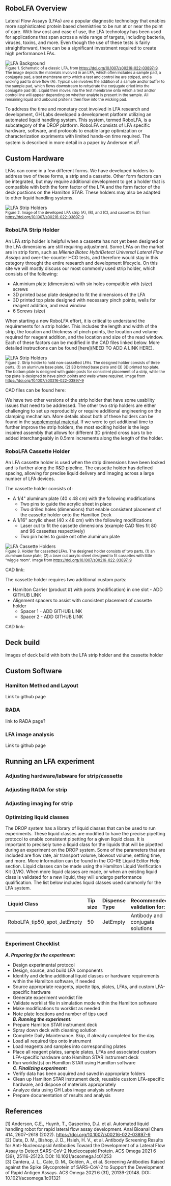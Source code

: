 ## RoboLFA Overview

Lateral Flow Assays (LFAs) are a popular diagnostic technology that enables more sophisticated protein based chemistries to be run at or near the point of care. With low cost and ease of use, the LFA technology has been used for applications that span across a wide range of targets, including bacteria, viruses, toxins, and more. Even though the use of these tests is fairly straightforward, there can be a significant investment required to create high performance LFAs. 

![LFA Background](./images/Figure%201%20revision-01.png) <br>
<small>Figure 1. Schematic of a classic LFA, from https://doi.org/10.1007/s00216-022-03897-9. The image depicts the materials involved in an LFA, which often includes a sample pad, a conjugate pad, a test membrane onto which a test and control ine are striped, and a wicking pad to drive flow (A). Typical use involves the addition of a sample and/or buffer to the sample pad, which flows downstream to rehydrate the conjugate dried into the conjugate pad (B). Liquid then moves into the test membrane onto which a test and/or control line will appear depending on whether analyte is present in the sample. All remaining liquid and unbound proteins then flow into the wicking pad. </small>

To address the time and monetary cost involved in LFA research and development, GH Labs developed a development platform utilizing an automated liquid handling system. This system, termed RoboLFA, is a subcategory of the DROP platform. RoboLFA consists of LFA specific hardware, software, and protocols to enable large optimization or characterization expriments with limited hands-on time required. The system is described in more detail in a paper by Anderson et al<sup>[1](https://link.springer.com/article/10.1007/s00216-022-03897-9)</sup>. 

## Custom Hardware 

LFAs can come in a few different forms. We have developed holders to address two of these forms, a strip and a cassette. Other form factors can be integrated, but may require additional development to get a holder that is compatible with both the form factor of the LFA and the form factor of the deck postiions on the Hamilton STAR. These holders may also be adapted to other liquid handling systems. 

![LFA Strip Holders](LFA_strip_cassette_holders.png) <br>
<small>Figure 2. Image of the developed LFA strip (A), (B), and (C), and cassettes (D) from https://doi.org/10.1007/s00216-022-03897-9</small>

### RoboLFA Strip Holder 
An LFA strip holder is helpful when a cassette has not yet been designed or the LFA dimensions are still requiring adjustment. Some LFAs on the market are in strip form, such as *Milenia Biotec HybriDetect Universal Lateral Flow Assays* and over-the-counter HCG tests, and therefore would stay in this category throught the entire research and development lifecycle. On this site we will mostly discuss our most commonly used strip holder, which consists of the following:

- Aluminium plate (dimensions) with six holes compatible with (size) screws  
- 3D printed base plate designed to fit the dimensions of the LFA  
- 3D printed top plate designed with necessary pinch points, wells for reagent addition, and read window   
- 6 Screws (size)

When starting a new RoboLFA effort, it is critical to understand the requirements for a strip holder. This includes the length and width of the strip, the location and thickness of pinch points, the location and volume required for reagent addition, and the location and size of the read window. Each of these factors can be modified in the CAD files linked below. More detailed instructions can be found [here](NEED TO ADD A LINK HERE). 

![LFA Strip Holders](LFA_strip_holder.png) <br>
<small>Figure 2. Strip holder to hold non-cassetted LFAs. The designed holder consists of three parts, (1) an aluminum base plate, (2) 3D brinted base plate and (3) 3D printed top plate. The bottom plate is designed with guide posts for consistent placement of a strip, while the top plate is designed to have pinch points and wells where required. Image from https://doi.org/10.1007/s00216-022-03897-9</small>

CAD files can be found here: 

We have two other versions of the strip holder that have some usability issues that need to be addressed. The other two strip holders are either challenging to set up reproducibly or require additional engineering on the clamping mechanism. More details about both of these holders can be found in the [supplemental material](https://doi.org/10.1007/s00216-022-03897-9). 
If we were to get additional time to further improve the strip holders, the most exciting holder is the lego inspired assembly that allows for different 3D printed cross bars to be added interchangeably in 0.5mm increments along the length of the holder. 

### RoboLFA Cassette Holder
An LFA cassette holder is used when the strip dimensions have been locked and is further along the R&D pipeline. The cassette holder has defined spacing, allowing for precise liquid delivery and imaging across a large number of LFA devices.  

The cassette holder consists of:  

+ A 1/4" aluminum plate (40 x 48 cm) with the following modifications  
    - Two pins to guide the acrylic sheet in place  
    - Two drilled holes (dimensions) that enable consistent placement of the cassette holder onto the Hamilton Deck  
+ A 1/16" acrylic sheet (40 x 48 cm) with the following modifications
    - Laser cut to fit the cassette dimensions (example CAD files fit 80 and 96 cassettes respectively)
    - Two pin holes to guide ont othe aluminum plate 

![LFA Cassette Holders](LFA_cassette_holder.png) <br>
<small>Figure 3. Holder for cassetted LFAs. The designed holder consists of two parts, (1) an aluminum base plate, (2) a laser cut acrylic sheet designed to fit cassettes with little "wiggle room".  Image from https://doi.org/10.1007/s00216-022-03897-9</small>


CAD link:


The cassette holder requires two additional custom parts: 

+ Hamilton Carrier (product #) with posts (modification) in one slot  - ADD GITHUB LINK
+ Alignment spacers to assist with consistent placement of cassette holder 
    - Spacer 1 - ADD GITHUB LINK
    - Spacer 2 - ADD GITHUB LINK



CAD link: 

## Deck build 

Images of deck build with both the LFA strip holder and the cassette holder 

## Custom Software

### Hamilton Method and Layout

Link to github page

### RADA
link to RADA page? 

### LFA image analysis 

Link to github page

## Running an LFA experiment 
### Adjusting hardware/labware for strip/cassette

### Adjusting RADA for strip

### Adjusting imaging for strip 

### Optimizing liquid classes 
The DROP system has a library of liquid classes that can be used to run experiments. These liquid classes are modified to have the precise pipetting protocol to enable consistent pipetting for a given liquid class. It is important to precisely tune a liquid class for the liquids that will be pipetted during an experiment on the DROP system. Some of the parameters that are included are flow rate, air transport volume, blowout volume, settling time, and more. More information can be found in the CO-RE Liquid Editor Help section. Liquid classes can be made using the Hamilton Liquid Verification Kit (LVK). When more liquid classes are made, or when an existing liquid class is validated for a new liquid, they will undergo performance qualification. The list below includes liquid classes used commonly for the LFA system. 

| Liquid Class           | Tip size | Dispense Type     | Recommended validation for: |
| :-------------- | :-------------------- | :------------------- | :------------------- |
| RoboLFA_tip50_spot_JetEmpty | 50|JetEmpty | Antibody and conjugate solutions |

### Experiment Checklist
***A. Preparing for the experiment:***  
- Design experimental protocol  
- Design, source, and build LFA components  
- Identify and define additional liquid classes or hardware requirements within the Hamilton software, if needed   
- Source appropriate reagents, pipette tips, plates, LFAs, and custom LFA-specific hardware  
- Generate experiment worklist file   
- Validate worklist file in simulation mode within the Hamilton software  
- Make modifications to worklist as needed   
- Note plate locations and number of tips used  
***B. Running the experiment:***  
- Prepare Hamilton STAR instrument deck   
- Spray down deck with cleaning solution  
- Complete Daily Maintenance. Skip, if already completed for the day.   
- Load all required tips onto instrument  
- Load reagents and samples into corresponding plates    
- Place all reagent plates, sample plates, LFAs and associated custom LFA-specific hardware onto Hamilton STAR instrument deck  
- Run worklist(s) on Hamilton STAR using Hamilton software  
***C. Finalizing experiment:***  
- Verify data has been acquired and saved in appropriate folders  
- Clean up Hamilton STAR instrument deck, reusable custom LFA-specific hardware, and dispose of materials appropriately  
- Analyze data using GH Labs image analysis software  
- Prepare documentation of results and analysis   


## References

[1] Anderson, C.E., Huynh, T., Gasperino, D.J. et al. Automated liquid handling robot for rapid lateral flow assay development. Anal Bioanal Chem 414, 2607–2618 (2022). https://doi.org/10.1007/s00216-022-03897-9 <br>
[2] Cate, D. M., Bishop, J. D., Hsieh, H. V., et al. Antibody Screening Results for Anti-Nucleocapsid Antibodies Toward the Development of a Lateral Flow Assay to Detect SARS-CoV-2 Nucleocapsid Protein. ACS Omega 2021 6 (39), 25116-25123. DOI: 10.1021/acsomega.1c01253 <br> 
[3] Cantera, J. L., Cate, D. M., Golden, A., et al. Screening Antibodies Raised against the Spike Glycoprotein of SARS-CoV-2 to Support the Development of Rapid Antigen Assays. ACS Omega 2021 6 (31), 20139-20148. DOI: 10.1021/acsomega.1c01321 <br>

